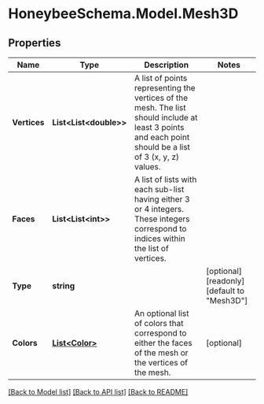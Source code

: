 
# HoneybeeSchema.Model.Mesh3D

## Properties

Name | Type | Description | Notes
------------ | ------------- | ------------- | -------------
**Vertices** | **List&lt;List&lt;double&gt;&gt;** | A list of points representing the vertices of the mesh. The list should include at least 3 points and each point should be a list of 3 (x, y, z) values. | 
**Faces** | **List&lt;List&lt;int&gt;&gt;** | A list of lists with each sub-list having either 3 or 4 integers. These integers correspond to indices within the list of vertices. | 
**Type** | **string** |  | [optional] [readonly] [default to "Mesh3D"]
**Colors** | [**List&lt;Color&gt;**](Color.md) | An optional list of colors that correspond to either the faces of the mesh or the vertices of the mesh. | [optional] 

[[Back to Model list]](../README.md#documentation-for-models)
[[Back to API list]](../README.md#documentation-for-api-endpoints)
[[Back to README]](../README.md)

